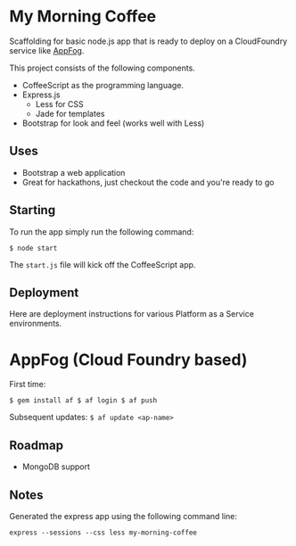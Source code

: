 My Morning Coffee
=================

Scaffolding for basic node.js app that is ready to deploy on a CloudFoundry service like [AppFog](http://appfog.com).

This project consists of the following components.

- CoffeeScript as the programming language.
- Express.js
  - Less for CSS
  - Jade for templates
- Bootstrap for look and feel (works well with Less)

Uses
----

- Bootstrap a web application
- Great for hackathons, just checkout the code and you're ready to go

Starting
--------
To run the app simply run the following command:

`$ node start`

The `start.js` file will kick off the CoffeeScript app.

Deployment
----------

Here are deployment instructions for various Platform as a Service environments.

AppFog (Cloud Foundry based)
============================

First time:

`
$ gem install af
$ af login
$ af push
`

Subsequent updates:
`
$ af update <ap-name>
`


Roadmap
-------

- MongoDB support

Notes
-----

Generated the express app using the following command line:

`express --sessions --css less my-morning-coffee`
